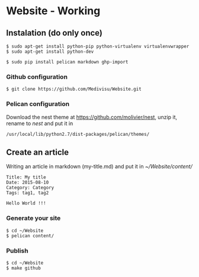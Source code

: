 # Website - Working

## Instalation (do only once)

```
$ sudo apt-get install python-pip python-virtualenv virtualenvwrapper
$ sudo apt-get install python-dev
```
```
$ sudo pip install pelican markdown ghp-import
```

### Github configuration

```
$ git clone https://github.com/Medivisu/Website.git
```

### Pelican configuration
Download the nest theme at <https://github.com/molivier/nest>, unzip it, rename to *nest* and put it in 
```
/usr/local/lib/python2.7/dist-packages/pelican/themes/
```

## Create an article

Writing an article in markdown (my-title.md) and put it in *~/Website/content/*

```
Title: My title
Date: 2015-08-10
Category: Category
Tags: tag1, tag2

Hello World !!!
```

### Generate your site

```
$ cd ~/Website
$ pelican content/
```
### Publish

```
$ cd ~/Website
$ make github
```

